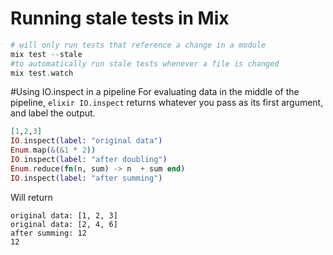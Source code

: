 # Running stale tests in Mix
```elixir
# will only run tests that reference a change in a module
mix test --stale
#to automatically run stale tests whenever a file is changed
mix test.watch
```

#Using IO.inspect in a pipeline
For evaluating data in the middle of the pipeline, ```elixir IO.inspect``` returns whatever you pass as its first argument, and label the output.
```elixir
[1,2,3]
IO.inspect(label: "original data")
Enum.map(&(&1 * 2))
IO.inspect(label: "after doubling")
Enum.reduce(fn(n, sum) -> n  + sum end)
IO.inspect(label: "after summing")
```
Will return
```
original data: [1, 2, 3]
original data: [2, 4, 6]
after summing: 12
12
```
